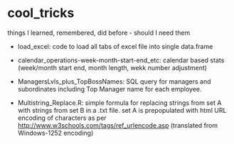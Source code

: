 # cool_tricks
things I learned, remembered, did before - should I need them

- load_excel: code to load all tabs of excel file into single data.frame

- calendar_operations-week-month-start-end_etc: calendar based stats (week/month start end, month length, wekk number adjustment)

- ManagersLvls_plus_TopBossNames: SQL query for managers and subordinates including Top Manager name for each employee.

- Multistring_Replace.R: simple formula for replacing strings from set A with strings from set B in a .txt file. set A is prepopulated with html URL encoding of characters as per http://www.w3schools.com/tags/ref_urlencode.asp (translated from Windows-1252 encoding)
